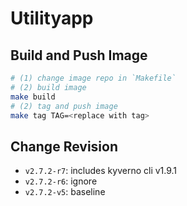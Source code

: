 # Utilityapp

## Build and Push Image
```bash
# (1) change image repo in `Makefile`
# (2) build image
make build
# (2) tag and push image
make tag TAG=<replace with tag>
```

## Change Revision
- `v2.7.2-r7`: includes kyverno cli v1.9.1
- `v2.7.2-r6`: ignore
- `v2.7.2-v5`: baseline
